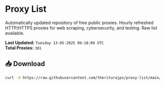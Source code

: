 # Proxy List

Automatically updated repository of free public proxies. Hourly refreshed HTTP/HTTPS proxies for web scraping, cybersecurity, and testing. Raw list available.

**Last Updated:** `Tuesday 13-05-2025 09:18:09 UTC`  
**Total Proxies:** `381`

## 📥 Download
```bash
curl -O https://raw.githubusercontent.com/theriturajps/proxy-list/main/proxies.txt
